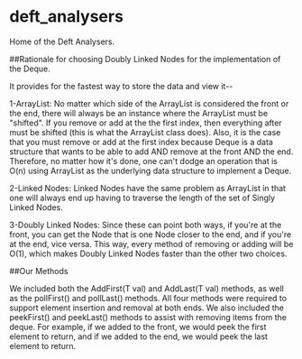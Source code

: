 # deft_analysers
Home of the Deft Analysers.

##Rationale for choosing Doubly Linked Nodes for the implementation of the Deque. 

   It provides for the fastest way to store the data and view it-- 
   
   
   1-ArrayList: No matter which side of the ArrayList is considered the front or the end, there will always be an instance where the      ArrayList must be "shifted". If you remove or add at the the first index, then everything after must be shifted (this is what the ArrayList class does). Also, it is the case that you must remove or add at the first index because Deque is a data structure that wants to be able to add AND remove at the front AND the end. Therefore, no matter how it's done, one can't dodge an operation that is O(n) using ArrayList as the underlying data structure to implement a Deque. 
   
   
   2-Linked Nodes: Linked Nodes have the same problem as ArrayList in that one will always end up having to traverse the length of the set of Singly Linked Nodes. 
   
   
   3-Doubly Linked Nodes: Since these can point both ways, if you're at the front, you can get the Node that is one Node closer to the end, and if you're at the end, vice versa. This way, every method of removing or adding will be O(1), which makes Doubly Linked Nodes faster than the other two choices. 
   
   ##Our Methods

We included both the AddFirst(T val) and AddLast(T val) methods, as well as the pollFirst() and pollLast() methods. All four methods were required to support element insertion and removal at both ends. We also included the peekFirst() and peekLast() methods to assist with removing items from the deque. For example, if we added to the front, we would peek the first element to return, and if we added to the end, we would peek the last element to return.
